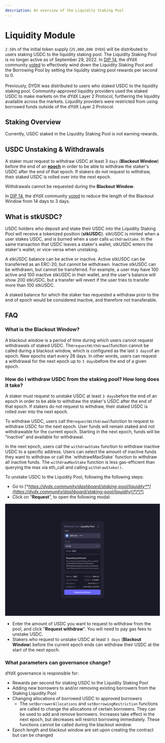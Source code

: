 ```yaml
---
description: An overview of the Liquidity Staking Pool
---
```


# Liquidity Module

`2.50%` of the initial token supply (`25,000,000 DYDX`) will be distributed to users staking USDC to the liquidity staking pool. The Liquidity Staking Pool is no longer active as of September 29, 2022. In [DIP 14](https://github.com/dydxfoundation/dip/blob/master/content/dips/DIP-14.md), the dYdX community [voted](https://dydx.community/dashboard/proposal/7) to effectively wind down the Liquidity Staking Pool and the Borrowing Pool by setting the liquidity staking pool rewards per second to 0. \
\
Previously, DYDX was distributed to users who staked USDC to the liquidity staking pool. Community-approved liquidity providers used the staked USDC to make markets on the dYdX Layer 2 Protocol, furthering the liquidity available across the markets. Liquidity providers were restricted from using borrowed funds outside of the dYdX Layer 2 Protocol.

## **Staking** Overview

Currently, USDC staked in the Liquidity Staking Pool is not earning rewards.

## USDC Unstaking & Withdrawals

A staker must request to withdraw USDC at least 3 `days` (**Blackout Window**) before the end of an [**epoch**](../start-here/epochs.md) in order to be able to withdraw the staker's USDC after the end of that epoch. If stakers do not request to withdraw, their staked USDC is rolled over into the next epoch.

Withdrawals cannot be requested during the **Blackout Window**.

In [DIP 14](https://github.com/dydxfoundation/dip/blob/master/content/dips/DIP-14.md), the dYdX community [voted](https://dydx.community/dashboard/proposal/7) to reduce the length of the Blackout Window from 14 days to 3 days.&#x20;

## What is stkUSDC?

USDC holders who deposit and stake their USDC into the Liquidity Staking Pool will receive a tokenized position (**stkUSDC**). stkUSDC is minted when a user stakes USDC, and is burned when a user calls `withdrawStake`. In the same transaction that USDC leaves a staker's wallet, stkUSDC enters the staker's wallet; or vice-versa when unstaking.

A stkUSDC balance can be active or inactive. Active stkUSDC can be transferred as an ERC-20, but cannot be withdrawn. Inactive stkUSDC can be withdrawn, but cannot be transferred. For example, a user may have 100 active and 100 inactive stkUSDC in their wallet, and the user's balance will show 200 stkUSDC, but a transfer will revert if the user tries to transfer more than 100 stkUSDC.

A staked balance for which the staker has requested a withdraw prior to the end of epoch would be considered inactive, and therefore not transferable.

## FAQ

### What is the Blackout Window?

A blackout window is a period of time during which users cannot request withdrawals of staked USDC. The`requestWithdrawal`function cannot be called during a blackout window, which is configured as the last `3 days`of an epoch. New epochs start every 28 days. In other words, users can request a withdrawal for the next epoch up to `3 days`before the end of a given epoch.

### How do I withdraw USDC from the staking pool? How long does it take?

A staker must request to unstake USDC at least `3 days`before the end of an epoch in order to be able to withdraw the staker's USDC after the end of that epoch. If stakers do not request to withdraw, their staked USDC is rolled over into the next epoch.

To withdraw USDC, users call the`requestWithdrawal`function to request to withdraw USDC for the next epoch. User funds will remain staked and not withdrawable for the current epoch. Starting in the next epoch, funds will be “inactive” and available for withdrawal.

In the next epoch, users call the `withdrawStake` function to withdraw inactive USDC to a specific address. Users can select the amount of inactive funds they want to withdraw or call the \`withdrawMaxStake\` function to withdraw all inactive funds. The `withdrawMaxStake` function is less gas-efficient than querying the max via eth\_call and calling `withdrawStake()`.

To unstake USDC to the Liquidity Pool, following the following steps:

* Go to [**https://dydx.community/dashboard/staking-pool/liquidity**](https://dydx.community/dashboard/staking-pool/liquidity)\*\*\*\*
* Click on “**Request**”, to open the following modal:

![Requesting withdraw](<../.gitbook/assets/image (68) (1).png>)

* Enter the amount of USDC you want to request to withdraw from the pool, and click "**Request withdraw**". You will need to pay gas fees to unstake USDC.
* Stakers who request to unstake USDC at least `3 days` (**Blackout Window**) before the current epoch ends can withdraw their USDC at the start of the next epoch.

### What parameters can governance change?

dYdX governance is responsible for:

* Rewards per second for staking USDC to the Liquidity Staking Pool
* Adding new borrowers to and/or removing existing borrowers from the Staking Liquidity Pool
* Changing allocations of borrowed USDC to approved borrowers
  * The `setBorrowerAllocations` and `setBorrowingRestriction` functions are called to change the allocations of certain borrowers. They can be used to add and remove borrowers. Increases take effect in the next epoch, but decreases will restrict borrowing immediately. These functions cannot be called during the blackout window.
* Epoch length and blackout window are set upon creating the contract but can be changed
